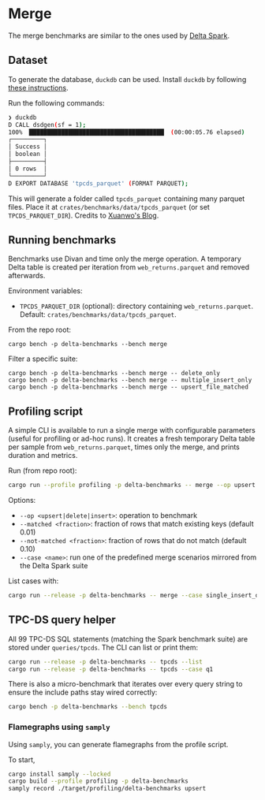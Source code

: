 # Merge
The merge benchmarks are similar to the ones used by [Delta Spark](https://github.com/delta-io/delta/pull/1835).


## Dataset

To generate the database, `duckdb` can be used. Install `duckdb` by following [these instructions](https://duckdb.org/#quickinstall).

Run the following commands:

```bash
❯ duckdb
D CALL dsdgen(sf = 1);
100% ▕██████████████████████████████████████▏ (00:00:05.76 elapsed)
┌─────────┐
│ Success │
│ boolean │
├─────────┤
│ 0 rows  │
└─────────┘
D EXPORT DATABASE 'tpcds_parquet' (FORMAT PARQUET);
```

This will generate a folder called `tpcds_parquet` containing many parquet files. Place it at `crates/benchmarks/data/tpcds_parquet` (or set `TPCDS_PARQUET_DIR`). Credits to [Xuanwo's Blog](https://xuanwo.io/links/2025/02/duckdb-is-the-best-tpc-data-generator/).

## Running benchmarks

Benchmarks use Divan and time only the merge operation. A temporary Delta table is created per iteration from `web_returns.parquet` and removed afterwards.

Environment variables:
- `TPCDS_PARQUET_DIR` (optional): directory containing `web_returns.parquet`. Default: `crates/benchmarks/data/tpcds_parquet`.

From the repo root:
```
cargo bench -p delta-benchmarks --bench merge
```

Filter a specific suite:
```
cargo bench -p delta-benchmarks --bench merge -- delete_only
cargo bench -p delta-benchmarks --bench merge -- multiple_insert_only
cargo bench -p delta-benchmarks --bench merge -- upsert_file_matched
```

## Profiling script

A simple CLI is available to run a single merge with configurable parameters (useful for profiling or ad-hoc runs). It creates a fresh temporary Delta table per sample from `web_returns.parquet`, times only the merge, and prints duration and metrics.

Run (from repo root):
```bash
cargo run --profile profiling -p delta-benchmarks -- merge --op upsert --matched 0.01 --not-matched 0.10
```

Options:
- `--op <upsert|delete|insert>`: operation to benchmark
- `--matched <fraction>`: fraction of rows that match existing keys (default 0.01)
- `--not-matched <fraction>`: fraction of rows that do not match (default 0.10)
- `--case <name>`: run one of the predefined merge scenarios mirrored from the Delta Spark suite

List cases with:
```bash
cargo run --release -p delta-benchmarks -- merge --case single_insert_only_filesMatchedFraction_0.05_rowsNotMatchedFraction_0.05
```

## TPC-DS query helper

All 99 TPC-DS SQL statements (matching the Spark benchmark suite) are stored under `queries/tpcds`. The CLI can list or print them:

```bash
cargo run --release -p delta-benchmarks -- tpcds --list
cargo run --release -p delta-benchmarks -- tpcds --case q1
```

There is also a micro-benchmark that iterates over every query string to ensure the include paths stay wired correctly:

```bash
cargo bench -p delta-benchmarks --bench tpcds
```

### Flamegraphs using `samply`

Using `samply`, you can generate flamegraphs from the profile script.

To start,

```bash
cargo install samply --locked
cargo build --profile profiling -p delta-benchmarks
samply record ./target/profiling/delta-benchmarks upsert
```
